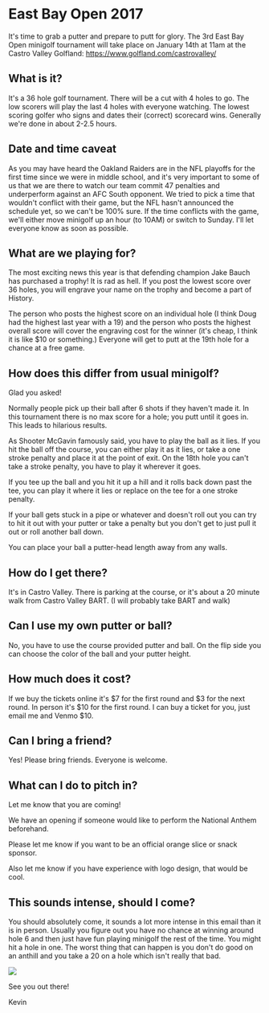 <link href="https://cdn.rawgit.com/kevinburke/markdowncss/master/markdown.css"
rel="stylesheet"></link>

# East Bay Open 2017

It's time to grab a putter and prepare to putt for glory. The 3rd East Bay
Open minigolf tournament will take place on January 14th at 11am at the Castro
Valley Golfland: https://www.golfland.com/castrovalley/

## What is it?

It's a 36 hole golf tournament. There will be a cut with 4 holes to go. The low
scorers will play the last 4 holes with everyone watching. The lowest scoring
golfer who signs and dates their (correct) scorecard wins. Generally we're done
in about 2-2.5 hours.

## Date and time caveat

As you may have heard the Oakland Raiders are in the NFL playoffs for the first
time since we were in middle school, and it's very important to some of us that
we are there to watch our team commit 47 penalties and underperform against an
AFC South opponent. We tried to pick a time that wouldn't conflict with their
game, but the NFL hasn't announced the schedule yet, so we can't be 100% sure.
If the time conflicts with the game, we'll either move minigolf up an hour (to
10AM) or switch to Sunday. I'll let everyone know as soon as possible.

## What are we playing for?

The most exciting news this year is that defending champion Jake Bauch has
purchased a trophy! It is rad as hell. If you post the lowest score over 36
holes, you will engrave your name on the trophy and become a part of History.

The person who posts the highest score on an individual hole (I think Doug had
the highest last year with a 19) and the person who posts the highest overall
score will cover the engraving cost for the winner (it's cheap, I think it is
like $10 or something.) Everyone will get to putt at the 19th hole for a chance
at a free game.

## How does this differ from usual minigolf?

Glad you asked!

Normally people pick up their ball after 6 shots if they haven't made it. In
this tournament there is no max score for a hole; you putt until it goes in.
This leads to hilarious results.

As Shooter McGavin famously said, you have to play the ball as it lies. If you
hit the ball off the course, you can either play it as it lies, or take a one
stroke penalty and place it at the point of exit. On the 18th hole you can't
take a stroke penalty, you have to play it wherever it goes.

If you tee up the ball and you hit it up a hill and it rolls back down past
the tee, you can play it where it lies or replace on the tee for a one stroke
penalty.

If your ball gets stuck in a pipe or whatever and doesn't roll out you can try
to hit it out with your putter or take a penalty but you don't get to just pull
it out or roll another ball down.

You can place your ball a putter-head length away from any walls.

## How do I get there?

It's in Castro Valley. There is parking at the course, or it's about a 20
minute walk from Castro Valley BART. (I will probably take BART and walk)

## Can I use my own putter or ball?

No, you have to use the course provided putter and ball. On the flip side you
can choose the color of the ball and your putter height.

## How much does it cost?

If we buy the tickets online it's $7 for the first round and $3 for the next
round. In person it's $10 for the first round. I can buy a ticket for you, just
email me and Venmo $10.

## Can I bring a friend?

Yes! Please bring friends. Everyone is welcome.

## What can I do to pitch in?

Let me know that you are coming!

We have an opening if someone would like to perform the National Anthem beforehand.

Please let me know if you want to be an official orange slice or snack sponsor.

Also let me know if you have experience with logo design, that would be cool.

## This sounds intense, should I come?

You should absolutely come, it sounds a lot more intense in this email than it
is in person. Usually you figure out you have no chance at winning around hole
6 and then just have fun playing minigolf the rest of the time. You might hit a
hole in one. The worst thing that can happen is you don't do good on an anthill
and you take a 20 on a hole which isn't really that bad.

<img src="https://media.giphy.com/media/kGVuQRmroRI3u/giphy.gif" />

See you out there!

Kevin
